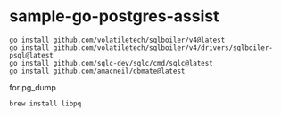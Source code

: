 # sample-go-postgres-assist

```shell
go install github.com/volatiletech/sqlboiler/v4@latest
go install github.com/volatiletech/sqlboiler/v4/drivers/sqlboiler-psql@latest
go install github.com/sqlc-dev/sqlc/cmd/sqlc@latest
go install github.com/amacneil/dbmate@latest
```

for pg_dump
```shell
brew install libpq
```

